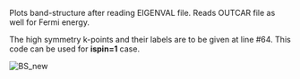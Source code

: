 Plots band-structure after reading EIGENVAL file. Reads OUTCAR file as well for Fermi energy.

The high symmetry k-points and their labels are to be given at line #64. This code can be used for **ispin=1** case.

![BS_new](https://user-images.githubusercontent.com/106304435/180650664-65fd2556-df1f-4658-ba3d-454842123089.png)
